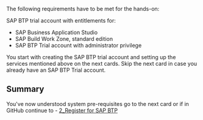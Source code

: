 The following requirements have to be met for the hands-on:

SAP BTP trial account with entitlements for:
+ SAP Business Application Studio
+ SAP Build Work Zone, standard edition
+ SAP BTP Trial account with administrator privilege

You start with creating the SAP BTP trial account and setting up the services mentioned above on the next cards. Skip the next card in case you already have an SAP BTP Trial account. 

## Summary

You've now understood system pre-requisites go to the next card or if in GitHub continue to - [2_Register for SAP BTP](https://github.com/SAP-samples/teched2023-XP162/blob/main/Exercises/2_Setup/2_Register%20for%20SAP%20BTP.md)

